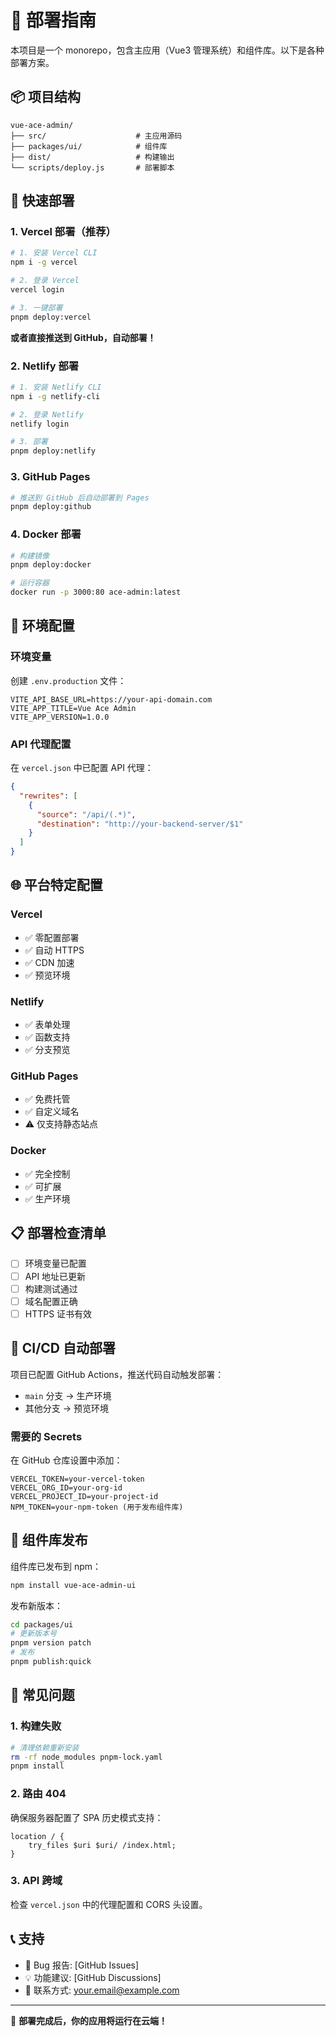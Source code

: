 # 🚀 部署指南

本项目是一个 monorepo，包含主应用（Vue3 管理系统）和组件库。以下是各种部署方案。

## 📦 项目结构

```
vue-ace-admin/
├── src/                    # 主应用源码
├── packages/ui/            # 组件库
├── dist/                   # 构建输出
└── scripts/deploy.js       # 部署脚本
```

## 🎯 快速部署

### 1. Vercel 部署（推荐）

```bash
# 1. 安装 Vercel CLI
npm i -g vercel

# 2. 登录 Vercel
vercel login

# 3. 一键部署
pnpm deploy:vercel
```

**或者直接推送到 GitHub，自动部署！**

### 2. Netlify 部署

```bash
# 1. 安装 Netlify CLI
npm i -g netlify-cli

# 2. 登录 Netlify
netlify login

# 3. 部署
pnpm deploy:netlify
```

### 3. GitHub Pages

```bash
# 推送到 GitHub 后自动部署到 Pages
pnpm deploy:github
```

### 4. Docker 部署

```bash
# 构建镜像
pnpm deploy:docker

# 运行容器
docker run -p 3000:80 ace-admin:latest
```

## 🔧 环境配置

### 环境变量

创建 `.env.production` 文件：

```env
VITE_API_BASE_URL=https://your-api-domain.com
VITE_APP_TITLE=Vue Ace Admin
VITE_APP_VERSION=1.0.0
```

### API 代理配置

在 `vercel.json` 中已配置 API 代理：

```json
{
  "rewrites": [
    {
      "source": "/api/(.*)",
      "destination": "http://your-backend-server/$1"
    }
  ]
}
```

## 🌐 平台特定配置

### Vercel

- ✅ 零配置部署
- ✅ 自动 HTTPS
- ✅ CDN 加速
- ✅ 预览环境

### Netlify

- ✅ 表单处理
- ✅ 函数支持
- ✅ 分支预览

### GitHub Pages

- ✅ 免费托管
- ✅ 自定义域名
- ⚠️ 仅支持静态站点

### Docker

- ✅ 完全控制
- ✅ 可扩展
- ✅ 生产环境

## 📋 部署检查清单

- [ ] 环境变量已配置
- [ ] API 地址已更新
- [ ] 构建测试通过
- [ ] 域名配置正确
- [ ] HTTPS 证书有效

## 🔄 CI/CD 自动部署

项目已配置 GitHub Actions，推送代码自动触发部署：

- `main` 分支 → 生产环境
- 其他分支 → 预览环境

### 需要的 Secrets

在 GitHub 仓库设置中添加：

```
VERCEL_TOKEN=your-vercel-token
VERCEL_ORG_ID=your-org-id
VERCEL_PROJECT_ID=your-project-id
NPM_TOKEN=your-npm-token (用于发布组件库)
```

## 🎨 组件库发布

组件库已发布到 npm：

```bash
npm install vue-ace-admin-ui
```

发布新版本：

```bash
cd packages/ui
# 更新版本号
pnpm version patch
# 发布
pnpm publish:quick
```

## 🐛 常见问题

### 1. 构建失败

```bash
# 清理依赖重新安装
rm -rf node_modules pnpm-lock.yaml
pnpm install
```

### 2. 路由 404

确保服务器配置了 SPA 历史模式支持：

```nginx
location / {
    try_files $uri $uri/ /index.html;
}
```

### 3. API 跨域

检查 `vercel.json` 中的代理配置和 CORS 头设置。

## 📞 支持

- 🐛 Bug 报告: [GitHub Issues]
- 💡 功能建议: [GitHub Discussions]
- 📧 联系方式: your.email@example.com

---

🎉 **部署完成后，你的应用将运行在云端！**
